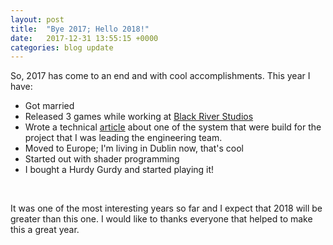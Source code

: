 ```yaml
---
layout: post
title:  "Bye 2017; Hello 2018!"
date:   2017-12-31 13:55:15 +0000
categories: blog update
---
```

<div class = "container">
<article>
  <p>So, 2017 has come to an end and with cool accomplishments. This year I have:</p>
  <ul>
    <li>Got married</li>
    <li>Released 3 games while working at <a href = "https://twitter.com/blackrvrstudios">Black River Studios</a></li>
    <li>Wrote a technical <a href ="https://www.gamasutra.com/blogs/VictorHasselmann/20171030/308463/How_we_manage_scenes_and_takes_on_Angest_for_GearVR.php">article</a>
        about one of the system that were build for the project that I was leading the engineering team.</li>
    <li>Moved to Europe; I'm living in Dublin now, that's cool</li>
    <li>Started out with shader programming</li>
    <li>I bought a Hurdy Gurdy and started playing it!</li>
  </ul>
  <br>
  <p>It was one of the most interesting years so far and I expect that 2018 will be greater than this one. I would like to thanks everyone that helped to make this a great year.
  </p>
</article>
</div>
